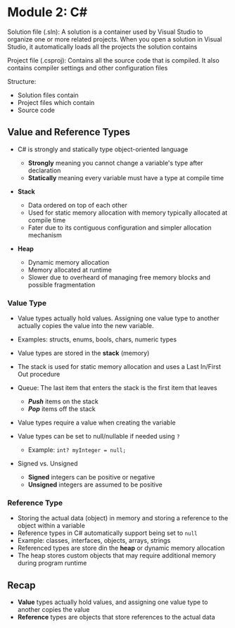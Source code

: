 # Module 2: C#

Solution file (.sln):
A solution is a container used by Visual Studio to organize one or more related projects. When you open a solution in Visual Studio, it automatically loads all the projects the solution contains

Project file (.csproj):
Contains all the source code that is compiled. It also contains compiler settings and other configuration files

Structure:
- Solution files contain
- Project files which contain
- Source code

## Value and Reference Types
- C# is strongly and statically type object-oriented language
  - **Strongly** meaning you cannot change a variable's type after declaration
  - **Statically** meaning every variable must have a type at compile time

- **Stack**
  - Data ordered on top of each other
  - Used for static memory allocation with memory typically allocated at compile time
  - Fater due to its contiguous configuration and simpler allocation mechanism
- **Heap**
  - Dynamic memory allocation
  - Memory allocated at runtime
  - Slower due to overheard of managing free memory blocks and possible fragmentation

### Value Type
- Value types actually hold values. Assigning one value type to another actually copies the value into the new variable.
- Examples: structs, enums, bools, chars, numeric types
- Value types are stored in the **stack** (memory)
- The stack is used for static memory allocation and uses a Last In/First Out procedure
- Queue: The last item that enters the stack is the first item that leaves
  - ***Push*** items on the stack
  - ***Pop*** items off the stack
- Value types require a value when creating the variable
- Value types can be set to null/nullable if needed using ```?```
  - Example: ```int? myInteger = null;```

- Signed vs. Unsigned
  - **Signed** integers can be positive or negative
  - **Unsigned** integers are assumed to be positive

### Reference Type
- Storing the actual data (object) in memory and storing a reference to the object within a variable
- Reference types in C# automatically support being set to ```null```
- Example: classes, interfaces, objects, arrays, strings
- Referenced types are store din the **heap** or dynamic memory allocation
- The heap stores custom objects that may require additional memory during program runtime

## Recap
- **Value** types actually hold values, and assigning one value type to another copies the value
- **Reference** types are objects that store references to the actual data

